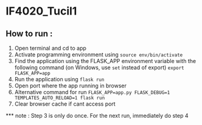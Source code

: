 # IF4020_Tucil1

## How to run :
1. Open terminal and cd to app
2. Activate programming environment using ```source env/bin/activate```
3. Find the application using the FLASK_APP environment variable with the following command (on Windows, use ``set`` instead of export) ```export FLASK_APP=app```
4. Run the application using ```flask run```
5. Open port where the app running in browser
6. Alternative command for run ```FLASK_APP=app.py FLASK_DEBUG=1 TEMPLATES_AUTO_RELOAD=1 flask run```
7. Clear browser cache if cant access port

*** note : Step 3 is only do once. For the next run, immediately do step 4
